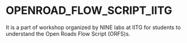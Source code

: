 # OPENROAD_FLOW_SCRIPT_IITG
It is a part of workshop organized by NINE labs at IITG for students to understand the Open Roads Flow Script (ORFS)s.
